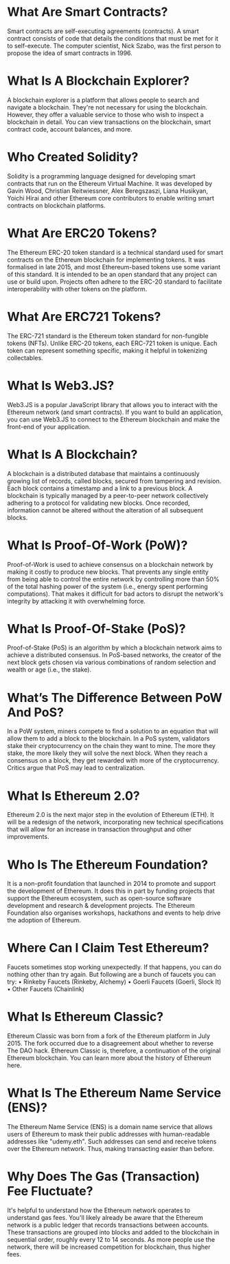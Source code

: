 # What Are Smart Contracts?

Smart contracts are self-executing agreements (contracts). A smart contract consists of code that details the conditions that must be met for it to self-execute. The computer scientist, Nick Szabo, was the first person to propose the idea of smart contracts in 1996.

# What Is A Blockchain Explorer?

A blockchain explorer is a platform that allows people to search and navigate a blockchain. They're not necessary for using the blockchain. However, they offer a valuable service to those who wish to inspect a blockchain in detail. You can view transactions on the blockchain, smart contract code, account balances, and more.

# Who Created Solidity?

Solidity is a programming language designed for developing smart contracts that run on the Ethereum Virtual Machine. It was developed by Gavin Wood, Christian Reitwiessner, Alex Beregszaszi, Liana Husikyan, Yoichi Hirai and other Ethereum core contributors to enable writing smart contracts on blockchain platforms.

# What Are ERC20 Tokens?

The Ethereum ERC-20 token standard is a technical standard used for smart contracts on the Ethereum blockchain for implementing tokens. It was formalised in late 2015, and most Ethereum-based tokens use some variant of this standard. It is intended to be an open standard that any project can use or build upon. Projects often adhere to the ERC-20 standard to facilitate interoperability with other tokens on the platform.

# What Are ERC721 Tokens?

The ERC-721 standard is the Ethereum token standard for non-fungible tokens (NFTs). Unlike ERC-20 tokens, each ERC-721 token is unique. Each token can represent something specific, making it helpful in tokenizing collectables.

# What Is Web3.JS?

Web3.JS is a popular JavaScript library that allows you to interact with the Ethereum network (and smart contracts). If you want to build an application, you can use Web3.JS to connect to the Ethereum blockchain and make the front-end of your application.

# What Is A Blockchain?

A blockchain is a distributed database that maintains a continuously growing list of records, called blocks, secured from tampering and revision. Each block contains a timestamp and a link to a previous block. A blockchain is typically managed by a peer-to-peer network collectively adhering to a protocol for validating new blocks. Once recorded, information cannot be altered without the alteration of all subsequent blocks.

# What Is Proof-Of-Work (PoW)?

Proof-of-Work is used to achieve consensus on a blockchain network by making it costly to produce new blocks. That prevents any single entity from being able to control the entire network by controlling more than 50% of the total hashing power of the system (i.e., energy spent performing computations). That makes it difficult for bad actors to disrupt the network's integrity by attacking it with overwhelming force.

# What Is Proof-Of-Stake (PoS)?

Proof-of-Stake (PoS) is an algorithm by which a blockchain network aims to achieve a distributed consensus. In PoS-based networks, the creator of the next block gets chosen via various combinations of random selection and wealth or age (i.e., the stake).

# What’s The Difference Between PoW And PoS?

In a PoW system, miners compete to find a solution to an equation that will allow them to add a block to the blockchain. In a PoS system, validators stake their cryptocurrency on the chain they want to mine. The more they stake, the more likely they will solve the next block. When they reach a consensus on a block, they get rewarded with more of the cryptocurrency. Critics argue that PoS may lead to centralization.

# What Is Ethereum 2.0?

Ethereum 2.0 is the next major step in the evolution of Ethereum (ETH). It will be a redesign of the network, incorporating new technical specifications that will allow for an increase in transaction throughput and other improvements.

# Who Is The Ethereum Foundation?

It is a non-profit foundation that launched in 2014 to promote and support the development of Ethereum. It does this in part by funding projects that support the Ethereum ecosystem, such as open-source software development and research & development projects. The Ethereum Foundation also organises workshops, hackathons and events to help drive the adoption of Ethereum.

# Where Can I Claim Test Ethereum?

Faucets sometimes stop working unexpectedly. If that happens, you can do nothing other than try again. But following are a bunch of faucets you can try:
• Rinkeby Faucets (Rinkeby, Alchemy)
• Goerli Faucets (Goerli, Slock It)
• Other Faucets (Chainlink)

# What Is Ethereum Classic?

Ethereum Classic was born from a fork of the Ethereum platform in July 2015. The fork occurred due to a disagreement about whether to reverse The DAO hack. Ethereum Classic is, therefore, a continuation of the original Ethereum blockchain. You can learn more about the history of Ethereum here.

# What Is The Ethereum Name Service (ENS)?

The Ethereum Name Service (ENS) is a domain name service that allows users of Ethereum to mask their public addresses with human-readable addresses like "udemy.eth". Such addresses can send and receive tokens over the Ethereum network. Thus, making transacting easier than before.

# Why Does The Gas (Transaction) Fee Fluctuate?

It's helpful to understand how the Ethereum network operates to understand gas fees. You'll likely already be aware that the Ethereum network is a public ledger that records transactions between accounts. These transactions are grouped into blocks and added to the blockchain in sequential order, roughly every 12 to 14 seconds. As more people use the network, there will be increased competition for blockchain, thus higher fees.
